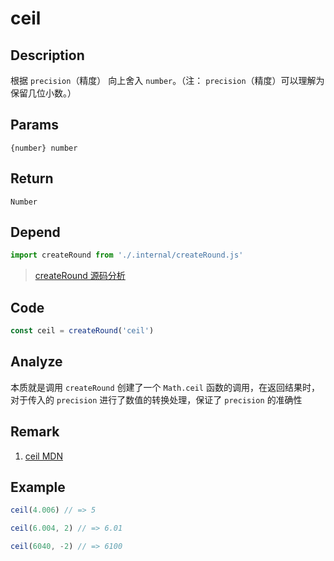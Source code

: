 # ceil 

## Description 
根据 `precision`（精度） 向上舍入 `number`。（注： `precision`（精度）可以理解为保留几位小数。）
## Params
`{number} number`
## Return
`Number`
## Depend
```js
import createRound from './.internal/createRound.js'
```
> [createRound 源码分析](../internal/createRound.md)
>

## Code
```js
const ceil = createRound('ceil')
```
## Analyze
本质就是调用 `createRound` 创建了一个 `Math.ceil` 函数的调用，在返回结果时，对于传入的 `precision` 进行了数值的转换处理，保证了 `precision` 的准确性
## Remark
1. [ceil MDN](https://developer.mozilla.org/zh-CN/docs/Web/JavaScript/Reference/Global_Objects/Math/ceil)
## Example
```js
ceil(4.006) // => 5

ceil(6.004, 2) // => 6.01

ceil(6040, -2) // => 6100
```
